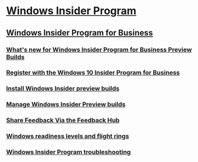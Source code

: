 # [Windows Insider Program](https://docs.microsoft.com/en-us/windows-insider/)
## [Windows Insider Program for Business](index.md)
### [What's new for Windows Insider Program for Business Preview Builds](wip-4-biz-whats-new.md)
### [Register with the Windows 10 Insider Program for Business](wip-4-biz-register.md)
### [Install Windows Insider preview builds](wip-4-biz-install.md)
### [Manage Windows Insider Preview builds](wip-4-biz-manage-builds.md)
### [Share Feedback Via the Feedback Hub](wip-4-biz-feedback-hub.md)
### [Windows readiness levels and flight rings](wip-4-biz-flight-levels-and-rings.md)
### [Windows Insider Program troubleshooting](wip-4-biz-troubleshooting.md)